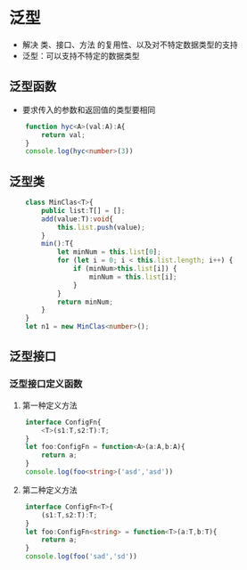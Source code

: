 # 泛型
 - 解决 类、接口、方法 的复用性、以及对不特定数据类型的支持
 - 泛型：可以支持不特定的数据类型

## 泛型函数
- 要求传入的参数和返回值的类型要相同
```ts
    function hyc<A>(val:A):A{
        return val;
    }
    console.log(hyc<number>(3))
```

## 泛型类
```ts
    class MinClas<T>{
        public list:T[] = [];
        add(value:T):void{
            this.list.push(value);
        }
        min():T{
            let minNum = this.list[0];
            for (let i = 0; i < this.list.length; i++) {
                if (minNum>this.list[i]) {
                    minNum = this.list[i];
                }
            }
            return minNum;
        }
    }
    let n1 = new MinClas<number>();
```

## 泛型接口

### 泛型接口定义函数
1. 第一种定义方法
```ts
    interface ConfigFn{
        <T>(s1:T,s2:T):T;
    }
    let foo:ConfigFn = function<A>(a:A,b:A){
        return a;
    }
    console.log(foo<string>('asd','asd'))
```

2. 第二种定义方法
```ts
    interface ConfigFn<T>{
        (s1:T,s2:T):T;
    }
    let foo:ConfigFn<string> = function<T>(a:T,b:T){
        return a;
    }
    console.log(foo('sad','sd'))
```
